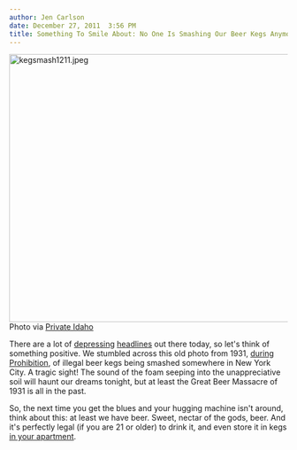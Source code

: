 ```yaml
---
author: Jen Carlson
date: December 27, 2011  3:56 PM
title: Something To Smile About: No One Is Smashing Our Beer Kegs Anymore
---
```


<p><span class="mt-enclosure mt-enclosure-image" style="display: inline;"> <img alt="kegsmash1211.jpeg" src="https://web.archive.org/web/20120103115359im_/http://gothamist.com/attachments/arts_jen/kegsmash1211.jpeg" width="640" height="484" class="image-none"> </span><br>
<span class="photo_caption">Photo via <a href="https://web.archive.org/web/20120103115359/http://ziegfeldgirl.multiply.com/photos/album/21/NYC_Vintage_Photos_1930s?&amp;show_interstitial=1&amp;u=%2Fphotos%2Falbum#photo=22">Private Idaho</a></span></p>

<p>There are a lot of <a href="https://web.archive.org/web/20120103115359/http://gothamist.com/2011/12/27/yule_logs_embers_eyed_in_fatal_stam.php">depressing</a> <a href="https://web.archive.org/web/20120103115359/http://gothamist.com/2011/12/27/former_saturday_night_live_writer_c.php">headlines</a> out there today, so let&apos;s think of something positive. We stumbled across this old photo from 1931, <a href="https://web.archive.org/web/20120103115359/http://gothamist.com/tags/prohibition">during Prohibition</a>, of illegal beer kegs being smashed somewhere in New York City. A tragic sight! The sound of the foam seeping into the unappreciative soil will haunt our dreams tonight, but at least the Great Beer Massacre of 1931 is all in the past. </p>

<p>So, the next time you get the blues and your hugging machine isn&apos;t around, think about this: at least we have beer. Sweet, nectar of the gods, beer. And it&apos;s perfectly legal (if you are 21 or older) to drink it, and even store it in kegs <a href="https://web.archive.org/web/20120103115359/http://gothamist.com/2011/10/25/kegs_in_the_city.php">in your apartment</a>.</p>